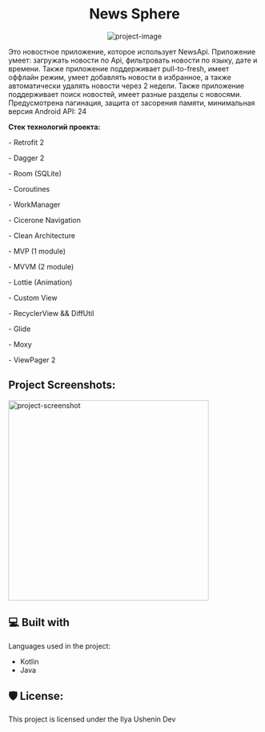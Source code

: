 <h1 align="center" id="title">News Sphere</h1>

<p align="center"><img src="https://i.ibb.co/CHkDxwh/morning-news-newspaper-icon-1320136429130706490.png" alt="project-image"></p>

<p id="description">Это новостное приложение, которое использует NewsApi. Приложение умеет: загружать новости по Api, фильтровать новости по языку, дате и времени. Также приложение поддерживает pull-to-fresh, имеет оффлайн режим, умеет добавлять новости в избранное, а также автоматически удалять новости через 2 недели. Также приложение поддерживает поиск новостей, имеет разные разделы с новосями. Предусмотрена пагинация, защита от засорения памяти, минимальная версия Android API: 24</p>

<p><b>Стек технологий проекта:</b></p>

<p>- Retrofit 2</p>

<p>- Dagger 2</p>

<p>- Room (SQLite) </p>

<p>- Coroutines</p>

<p>- WorkManager</p>

<p>- Cicerone Navigation</p>

<p>- Clean Architecture</p>

<p>- MVP (1 module)</p>

<p>- MVVM (2 module)</p>

<p>- Lottie (Animation)</p>

<p>- Custom View</p>

<p>- RecyclerView &amp;&amp; DiffUtil</p>

<p>- Glide</p>

<p>- Moxy</p>

<p>- ViewPager 2</p>

<h2>Project Screenshots:</h2>

<img src="https://i.ibb.co/N1dV2Wv/Pics-Art-01-14-02-48-05.png" alt="project-screenshot" width="400" height="400/">

  
  
<h2>💻 Built with</h2>

Languages used in the project:

*   Kotlin
*   Java

<h2>🛡️ License:</h2>

This project is licensed under the Ilya Ushenin Dev
